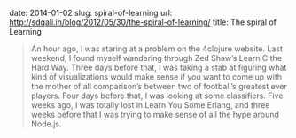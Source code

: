 date: 2014-01-02
slug: spiral-of-learning
url: http://sdqali.in/blog/2012/05/30/the-spiral-of-learning/
title: The spiral of Learning

> An hour ago, I was staring at a problem on the 4clojure website. Last weekend, I found myself wandering through Zed Shaw’s Learn C the Hard Way. Three days before that, I was taking a stab at figuring what kind of visualizations would make sense if you want to come up with the mother of all comparison’s between two of football’s greatest ever players. Four days before that, I was looking at some classifiers. Five weeks ago, I was totally lost in Learn You Some Erlang, and three weeks before that I was trying to make sense of all the hype around Node.js.